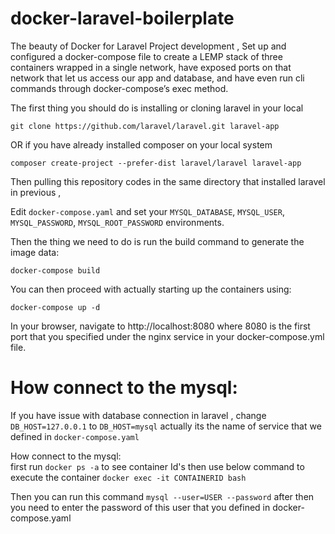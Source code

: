 # docker-laravel-boilerplate

The beauty of Docker for Laravel Project development ,
Set up and configured a docker-compose file to create a LEMP stack of three containers wrapped in a single network, have exposed ports on that network that let us access our app and database, and have even run cli commands through docker-compose’s exec method.

The first thing you should do is installing or cloning laravel in your local 

`git clone https://github.com/laravel/laravel.git laravel-app`

OR if you have already installed composer on your local system

`composer create-project --prefer-dist laravel/laravel laravel-app`


Then pulling this repository codes in the same directory that installed laravel in previous ,

Edit `docker-compose.yaml` and set your `MYSQL_DATABASE`, `MYSQL_USER`, `MYSQL_PASSWORD`, `MYSQL_ROOT_PASSWORD` environments.

Then the thing we need to do is run the build command to generate the image data:

`docker-compose build`

You can then proceed with actually starting up the containers using:

`docker-compose up -d`

In your browser, navigate to http://localhost:8080 where 8080 is the first port that you specified under the nginx service in your docker-compose.yml file.

# How connect to the mysql: 
If you have issue with database connection in laravel , change `DB_HOST=127.0.0.1` to `DB_HOST=mysql` actually its the name of service that we defined in `docker-compose.yaml`

How connect to the mysql:  
first run `docker ps -a` to see container Id's then use below command to execute the container 
`docker exec -it CONTAINERID bash`

Then you can run this command `mysql --user=USER --password`
after then you need to enter the password of this user that you defined in docker-compose.yaml


